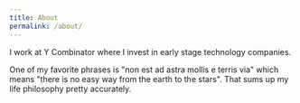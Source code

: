 ```yaml
---
title: About
permalink: /about/
---
```


I work at Y Combinator where I invest in early stage technology companies. 

One of my favorite phrases is "non est ad astra mollis e terris via" which means "there is no easy way from the earth to the stars". That sums up my life philosophy pretty accurately.

